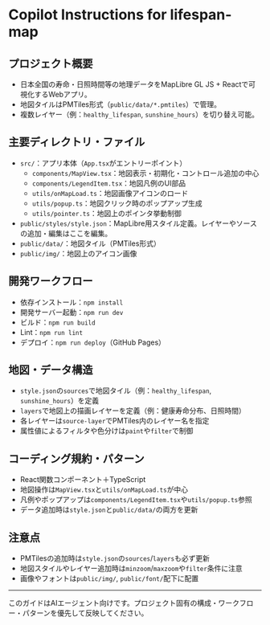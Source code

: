 # Copilot Instructions for lifespan-map

## プロジェクト概要
- 日本全国の寿命・日照時間等の地理データをMapLibre GL JS + Reactで可視化するWebアプリ。
- 地図タイルはPMTiles形式（`public/data/*.pmtiles`）で管理。
- 複数レイヤー（例：`healthy_lifespan`, `sunshine_hours`）を切り替え可能。

## 主要ディレクトリ・ファイル
- `src/`：アプリ本体（`App.tsx`がエントリーポイント）
	- `components/MapView.tsx`：地図表示・初期化・コントロール追加の中心
	- `components/LegendItem.tsx`：地図凡例のUI部品
	- `utils/onMapLoad.ts`：地図画像アイコンのロード
	- `utils/popup.ts`：地図クリック時のポップアップ生成
	- `utils/pointer.ts`：地図上のポインタ挙動制御
- `public/styles/style.json`：MapLibre用スタイル定義。レイヤーやソースの追加・編集はここを編集。
- `public/data/`：地図タイル（PMTiles形式）
- `public/img/`：地図上のアイコン画像

## 開発ワークフロー
- 依存インストール：`npm install`
- 開発サーバー起動：`npm run dev`
- ビルド：`npm run build`
- Lint：`npm run lint`
- デプロイ：`npm run deploy`（GitHub Pages）

## 地図・データ構造
- `style.json`の`sources`で地図タイル（例：`healthy_lifespan`, `sunshine_hours`）を定義
- `layers`で地図上の描画レイヤーを定義（例：健康寿命分布、日照時間）
- 各レイヤーは`source-layer`でPMTiles内のレイヤー名を指定
- 属性値によるフィルタや色分けは`paint`や`filter`で制御

## コーディング規約・パターン
- React関数コンポーネント＋TypeScript
- 地図操作は`MapView.tsx`と`utils/onMapLoad.ts`が中心
- 凡例やポップアップは`components/LegendItem.tsx`や`utils/popup.ts`参照
- データ追加時は`style.json`と`public/data/`の両方を更新

## 注意点
- PMTilesの追加時は`style.json`の`sources`/`layers`も必ず更新
- 地図スタイルやレイヤー追加時は`minzoom`/`maxzoom`や`filter`条件に注意
- 画像やフォントは`public/img/`, `public/font/`配下に配置

---

このガイドはAIエージェント向けです。プロジェクト固有の構成・ワークフロー・パターンを優先して反映してください。
